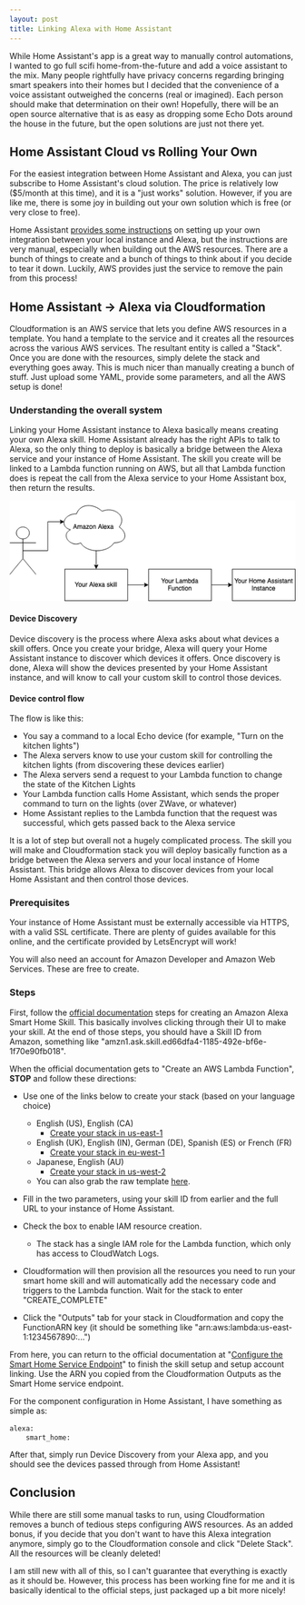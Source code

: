 ```yaml
---
layout: post
title: Linking Alexa with Home Assistant
---
```


While Home Assistant's app is a great way to manually control automations, I wanted to go full scifi home-from-the-future and add a voice assistant to the mix. Many people rightfully have privacy concerns regarding bringing smart speakers into their homes but I decided that the convenience of a voice assistant outweighed the concerns (real or imagined). Each person should make that determination on their own! Hopefully, there will be an open source alternative that is as easy as dropping some Echo Dots around the house in the future, but the open solutions are just not there yet.

## Home Assistant Cloud vs Rolling Your Own

For the easiest integration between Home Assistant and Alexa, you can just subscribe to Home Assistant's cloud solution. The price is relatively low ($5/month at this time), and it is a "just works" solution. However, if you are like me, there is some joy in building out your own solution which is free (or very close to free).

Home Assistant [provides some instructions](https://www.home-assistant.io/integrations/alexa.smart_home/) on setting up your own integration between your local instance and Alexa, but the instructions are very manual, especially when building out the AWS resources. There are a bunch of things to create and a bunch of things to think about if you decide to tear it down. Luckily, AWS provides just the service to remove the pain from this process!

## Home Assistant -> Alexa via Cloudformation

Cloudformation is an AWS service that lets you define AWS resources in a template. You hand a template to the service and it creates all the resources across the various AWS services. The resultant entity is called a "Stack". Once you are done with the resources, simply delete the stack and everything goes away. This is much nicer than manually creating a bunch of stuff. Just upload some YAML, provide some parameters, and all the AWS setup is done!

### Understanding the overall system

Linking your Home Assistant instance to Alexa basically means creating your own Alexa skill. Home Assistant already has the right APIs to talk to Alexa, so the only thing to deploy is basically a bridge between the Alexa service and your instance of Home Assistant. The skill you create will be linked to a Lambda function running on AWS, but all that Lambda function does is repeat the call from the Alexa service to your Home Assistant box, then return the results.

![AlexaBridgeDiagram](/assets/HomeAssistantToAlexaBridge-Diagram.png)

#### Device Discovery

Device discovery is the process where Alexa asks about what devices a skill offers. Once you create your bridge, Alexa will query your Home Assistant instance to discover which devices it offers. Once discovery is done, Alexa will show the devices presented by your Home Assistant instance, and will know to call your custom skill to control those devices.

#### Device control flow

The flow is like this:

* You say a command to a local Echo device (for example, "Turn on the kitchen lights")
* The Alexa servers know to use your custom skill for controlling the kitchen lights (from discovering these devices earlier)
* The Alexa servers send a request to your Lambda function to change the state of the Kitchen Lights
* Your Lambda function calls Home Assistant, which sends the proper command to turn on the lights (over ZWave, or whatever)
* Home Assistant replies to the Lambda function that the request was successful, which gets passed back to the Alexa service

It is a lot of step but overall not a hugely complicated process. The skill you will make and Cloudformation stack you will deploy basically function as a bridge between the Alexa servers and your local instance of Home Assistant. This bridge allows Alexa to discover devices from your local Home Assistant and then control those devices.

### Prerequisites

Your instance of Home Assistant must be externally accessible via HTTPS, with a valid SSL certificate. There are plenty of guides available for this online, and the certificate provided by LetsEncrypt will work!

You will also need an account for Amazon Developer and Amazon Web Services. These are free to create.

### Steps

First, follow the [official documentation](https://www.home-assistant.io/integrations/alexa.smart_home/#create-an-amazon-alexa-smart-home-skill) steps for creating an Amazon Alexa Smart Home Skill. This basically involves clicking through their UI to make your skill. At the end of those steps, you should have a Skill ID from Amazon, something like "amzn1.ask.skill.ed66dfa4-1185-492e-bf6e-1f70e90fb018".

When the official documentation gets to "Create an AWS Lambda Function", **STOP** and follow these directions:

* Use one of the links below to create your stack (based on your language choice)
   * English (US), English (CA)
      * [Create your stack in us-east-1](https://us-east-1.console.aws.amazon.com/cloudformation/home?region=us-east-1#/stacks/create/review?templateURL=https://home-assistant-alexa-cloudformation.s3.amazonaws.com/HAtoAlexaSmartHome.yml&stackName=HomeAssistantToAlexaBridge)
   * English (UK), English (IN), German (DE), Spanish (ES) or French (FR)
      * [Create your stack in eu-west-1](https://eu-west-1.console.aws.amazon.com/cloudformation/home?region=eu-west-1#/stacks/create/review?templateURL=https://home-assistant-alexa-cloudformation.s3.amazonaws.com/HAtoAlexaSmartHome.yml&stackName=HomeAssistantToAlexaBridge)
   * Japanese, English (AU)
      * [Create your stack in us-west-2](https://us-west-2.console.aws.amazon.com/cloudformation/home?region=us-west-2#/stacks/create/review?templateURL=https://home-assistant-alexa-cloudformation.s3.amazonaws.com/HAtoAlexaSmartHome.yml&stackName=HomeAssistantToAlexaBridge)
   * You can also grab the raw template [here](https://home-assistant-alexa-cloudformation.s3.amazonaws.com/HAtoAlexaSmartHome.yml).

* Fill in the two parameters, using your skill ID from earlier and the full URL to your instance of Home Assistant.
* Check the box to enable IAM resource creation. 
  * The stack has a single IAM role for the Lambda function, which only has access to CloudWatch Logs.
* Cloudformation will then provision all the resources you need to run your smart home skill and will automatically add the necessary code and triggers to the Lambda function. Wait for the stack to enter "CREATE_COMPLETE"
* Click the "Outputs" tab for your stack in Cloudformation and copy the FunctionARN key (it should be something like "arn:aws:lambda:us-east-1:1234567890:...")

From here, you can return to the official documentation at "[Configure the Smart Home Service Endpoint](https://www.home-assistant.io/integrations/alexa.smart_home/#configure-the-smart-home-service-endpoint)" to finish the skill setup and setup account linking. Use the ARN you copied from the Cloudformation Outputs as the Smart Home service endpoint.

For the component configuration in Home Assistant, I have something as simple as:

```
alexa:
    smart_home:
```

After that, simply run Device Discovery from your Alexa app, and you should see the devices passed through from Home Assistant!

## Conclusion

While there are still some manual tasks to run, using Cloudformation removes a bunch of tedious steps configuring AWS resources. As an added bonus, if you decide that you don't want to have this Alexa integration anymore, simply go to the Cloudformation console and click "Delete Stack". All the resources will be cleanly deleted!

I am still new with all of this, so I can't guarantee that everything is exactly as it should be. However, this process has been working fine for me and it is basically identical to the official steps, just packaged up a bit more nicely!
